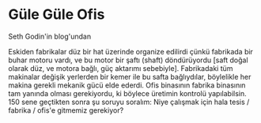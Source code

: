 # Güle Güle Ofis

Seth Godin'in blog'undan

Eskiden fabrikalar düz bir hat üzerinde organize edilirdi çünkü fabrikada bir buhar motoru vardı, ve bu motor bir şaftı (shaft) döndürüyordu [saft doğal olarak düz, ve motora bağlı, güç aktarımı sebebiyle]. Fabrikadaki tüm makinalar değişik yerlerden bir kemer ile bu safta bağlıydılar, böylelikle her makina gerekli mekanik gücü elde ederdi. Ofis binasının fabrika binasının tam yanında olması gerekiyordu, ki böylece üretimin kontrolü yapılabilsin. 150 sene geçtikten sonra şu soruyu soralım: Niye çalışmak için hala tesis / fabrika / ofis'e gitmemiz gerekiyor?




